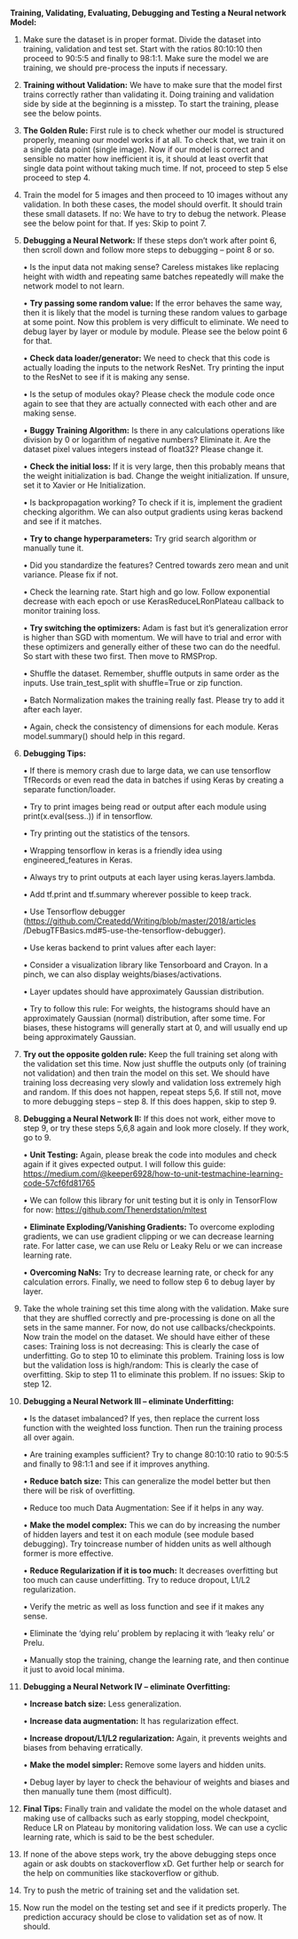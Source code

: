 **Training, Validating, Evaluating, Debugging and Testing a Neural network Model:** 
 
1.	Make sure the dataset is in proper format. Divide the dataset into training, validation and test set. Start with the ratios 80:10:10 then proceed to 90:5:5 and finally to 98:1:1.  Make sure the model we are training, we should pre-process the inputs if necessary. 

2.	**Training without Validation:** We have to make sure that the model first trains correctly rather than validating it. Doing training and validation side by side at the beginning is a misstep. To start the training, please see the below points. 

3.	**The Golden Rule:** First rule is to check whether our model is structured properly, meaning our model works if at all. To check that, we train it on a single data point (single image). Now if our model is correct and sensible no matter how inefficient it is, it should at least overfit that single data point without taking much time. If not, proceed to step 5 else proceed to step 4. 

4.	Train the model for 5 images and then proceed to 10 images without any validation. In both these cases, the model should overfit. It should train these small datasets. 
If no: We have to try to debug the network. Please see the below point for that. 
If yes: Skip to point 7. 

5.	**Debugging a Neural Network:** If these steps don’t work after point 6, then scroll down and follow more steps to debugging – point 8 or so. 
  
    •	Is the input data not making sense? Careless mistakes like replacing height with width and repeating same batches repeatedly will       make the network model to not learn. 

    •	**Try passing some random value:** If the error behaves the same way, then it is likely that the model is turning these random  values to garbage at some point. Now this problem is very difficult to eliminate. We need to debug layer by layer or module by module. Please see the below point 6 for that. 

    •	**Check data loader/generator:** We need to check that this code is actually loading the inputs to the network ResNet. Try printing the input to the ResNet to see if it is making any sense. 

    •	Is the setup of modules okay? Please check the module code once again to see that they are actually connected with each other and are making sense. 

    •	**Buggy Training Algorithm:** Is there in any calculations operations like division by 0 or logarithm of negative numbers? Eliminate it. Are the dataset pixel values integers instead of float32? Please change it. 

    •	**Check the initial loss:** If it is very large, then this probably means that the weight initialization is bad. Change the weight initialization. If unsure, set it to Xavier or He Initialization. 

    •	Is backpropagation working? To check if it is, implement the gradient checking algorithm. We can also output gradients using keras backend and see if it matches. 

    •	**Try to change hyperparameters:** Try grid search algorithm or manually tune it. 

    •	Did you standardize the features? Centred towards zero mean and unit variance. Please fix if not. 

    •	Check the learning rate. Start high and go low. Follow exponential decrease with each epoch or use KerasReduceLRonPlateau callback to monitor training loss. 

    •	**Try switching the optimizers:** Adam is fast but it’s generalization error is higher than SGD with momentum. We will have to trial and error with these optimizers and generally either of these two can do the needful. So start with these two first. Then move to RMSProp. 

    •	Shuffle the dataset. Remember, shuffle outputs in same order as the 	inputs. 
    Use train_test_split with shuffle=True or zip function. 

    •	Batch Normalization makes the training really fast. Please try to add it after each layer. 

    •	Again, check the consistency of dimensions for each module. Keras model.summary() should help in this regard. 
  
6.	**Debugging Tips:** 
  
    •	If there is memory crash due to large data, we can use tensorflow TfRecords or even read the data in batches if using Keras by creating a separate function/loader. 

    •	Try to print images being read or output after each module using print(x.eval(sess..)) if in tensorflow. 

    •	Try printing out the statistics of the tensors. 

    •	Wrapping tensorflow in keras is a friendly idea using engineered_features in Keras. 

    •	Always try to print outputs at each layer using keras.layers.lambda. 

    •	Add tf.print and tf.summary wherever possible to keep track. 

    •	Use 	Tensorflow 	debugger 
    (https://github.com/Createdd/Writing/blob/master/2018/articles /DebugTFBasics.md#5-use-the-tensorflow-debugger). 

    •	Use keras backend to print values after each layer: 

    •	Consider a visualization library like Tensorboard and Crayon. In a pinch, we can also display weights/biases/activations. 

    •	Layer updates should have approximately Gaussian distribution. 

    •	Try to follow this rule: For weights, the histograms should have an approximately Gaussian (normal) distribution, after some time. For biases, these histograms will generally start at 0, and will usually end up being approximately Gaussian. 
  
7.	**Try out the opposite golden rule:** Keep the full training set along with the validation set this time. Now just shuffle the outputs only (of training not validation) and then train the model on this set. We should have training loss decreasing very slowly and validation loss extremely high and random. If this does not happen, repeat steps 5,6. If still not, move to more debugging steps – step 8. If this does happen, skip to step 9. 
  
8.	**Debugging a Neural Network II:** If this does not work, either move to step 9, or try these steps 5,6,8 again and look more closely. If they work, go to 9. 
  
    •	**Unit Testing:** Again, please break the code into modules and check again if it gives expected output. I will follow this guide: https://medium.com/@keeper6928/how-to-unit-testmachine-learning-code-57cf6fd81765 

    •	We can follow this library for unit testing but it is only in TensorFlow for now: https://github.com/Thenerdstation/mltest 

    •	**Eliminate Exploding/Vanishing Gradients:** To overcome exploding gradients, we can use gradient clipping or we can decrease learning rate. For latter case, we can use Relu or Leaky Relu or we can increase learning rate. 

    •	**Overcoming NaNs:** Try to decrease learning rate, or check for any calculation errors. Finally, we need to follow step 6 to debug layer by layer. 
  
9.	Take the whole training set this time along with the validation. Make sure that they are shuffled correctly and pre-processing is done on all the sets in the same manner. For now, do not use callbacks/checkpoints. Now train the model on the dataset. We should have either of these cases: 
Training loss is not decreasing: This is clearly the case of underfitting. Go to step 10 to eliminate this problem. 
Training loss is low but the validation loss is high/random: This is clearly the case of overfitting. Skip to step 11 to eliminate this problem. If no issues: Skip to step 12. 
  
10.	**Debugging a Neural Network III – eliminate Underfitting:** 
  
    •	Is the dataset imbalanced? If yes, then replace the current loss function with the weighted loss function. Then run the training process all over again. 

    •	Are training examples sufficient? Try to change 80:10:10 ratio to 90:5:5 and finally to 98:1:1 and see if it improves anything. 

    •	**Reduce batch size:** This can generalize the model better but then there will be risk of overfitting. 

    •	Reduce too much Data Augmentation: See if it helps in any way. 

    •	**Make the model complex:** This we can do by increasing the number of hidden layers and test it on each module (see module based debugging). Try toincrease number of hidden units as well although former is more effective. 

    •	**Reduce Regularization if it is too much:** It decreases overfitting but too much can cause underfitting. Try to reduce dropout, L1/L2 regularization. 

    •	Verify the metric as well as loss function and see if it makes any sense. 

    •	Eliminate the ‘dying relu’ problem by replacing it with ‘leaky relu’ or Prelu. 

    •	Manually stop the training, change the learning rate, and then continue it just to avoid local minima. 
  
11.	**Debugging a Neural Network IV – eliminate Overfitting:** 
  
    •	**Increase batch size:** Less generalization. 

    •	**Increase data augmentation:** It has regularization effect. 

    •	**Increase dropout/L1/L2 regularization:** Again, it prevents weights and biases from behaving erratically. 

    •	**Make the model simpler:** Remove some layers and hidden units. 

    •	Debug layer by layer to check the behaviour of weights and biases and then manually tune them (most difficult). 

  
12.	**Final Tips:** Finally train and validate the model on the whole dataset and making use of callbacks such as early stopping, model checkpoint, Reduce LR on Plateau by monitoring validation loss. We can use a cyclic learning rate, which is said to be the best scheduler. 
  
13.	If none of the above steps work, try the above debugging steps once again or ask doubts on stackoverflow xD. Get further help or search for the help on communities like stackoverflow or github. 
  
14.	Try to push the metric of training set and the validation set. 
  
15.	Now run the model on the testing set and see if it predicts properly. The prediction accuracy should be close to validation set as of now. It should. 
